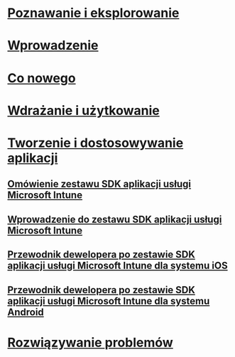 # [Poznawanie i eksplorowanie](/intune/understand-explore/introduction-to-microsoft-intune)
# [Wprowadzenie](/intune/get-started/what-to-know-before-you-start-microsoft-intune)
# [Co nowego](/intune/whats-new/whats-new-in-microsoft-intune)
# [Wdrażanie i użytkowanie](/intune/deploy-use/overview-of-device-and-app-lifecycles-in-microsoft-intune)
# [Tworzenie i dostosowywanie aplikacji](intune-app-sdk.md)
## [Omówienie zestawu SDK aplikacji usługi Microsoft Intune](intune-app-sdk.md)
## [Wprowadzenie do zestawu SDK aplikacji usługi Microsoft Intune](intune-app-sdk-get-started.md)
## [Przewodnik dewelopera po zestawie SDK aplikacji usługi Microsoft Intune dla systemu iOS](intune-app-sdk-ios.md)
## [Przewodnik dewelopera po zestawie SDK aplikacji usługi Microsoft Intune dla systemu Android](intune-app-sdk-android.md)
# [Rozwiązywanie problemów](/intune/troubleshoot/how-to-get-support-for-microsoft-intune)


<!--HONumber=Sep16_HO5-->


